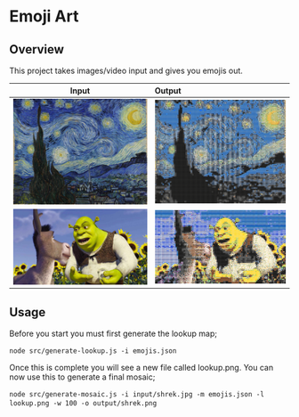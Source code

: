 # Emoji Art

## Overview

This project takes images/video input and gives you emojis out.

Input             |  Output
:-------------------------:|:-------------------------
![](input/starry_night.jpg)  |  ![](output/starry_night_small.png)
![](input/shrek.jpg)  |  ![](output/shrek_small.png)

## Usage

Before you start you must first generate the lookup map;

```
node src/generate-lookup.js -i emojis.json
```

Once this is complete you will see a new file called lookup.png. You can now use this to generate a final mosaic;

```
node src/generate-mosaic.js -i input/shrek.jpg -m emojis.json -l lookup.png -w 100 -o output/shrek.png
```
